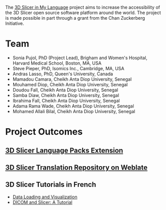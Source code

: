 The [3D Slicer in My Language](https://chanzuckerberg.com/eoss/proposals/3d-slicer-in-my-language-internationalization-and-usability-improvements/) project aims to increase the accessibility of the 3D Slicer open source software platform around the world.
The project is made possible in part through a grant from the Chan Zuckerberg Initiative.


# Team
* Sonia Pujol, PhD (Project Lead), Brigham and Women's Hospital, Harvard Medical School, Boston, MA, USA
* Steve Pieper, PhD, Isomics Inc., Cambridge, MA, USA
* Andras Lasso, PhD, Queen's University, Canada
* Mamadou Camara, Cheikh Anta Diop University, Senegal
* Mouhamed Diop, Cheikh Anta Diop University, Senegal
* Doudou Fall, Cheikh Anta Diop University, Senegal
* Samba Diaw, Cheikh Anta Diop University, Senegal
* Ibrahima Fall, Cheikh Anta Diop University, Senegal
* Adama Rama Wade, Cheikh Anta Diop University, Senegal
* Mohamed Allali Bilal, Cheikh Anta Diop University, Senegal

# Project Outcomes
## [3D Slicer Language Packs Extension](https://github.com/Slicer/SlicerLanguagePacks) 
## [3D Slicer Translation Repository on Weblate](https://hosted.weblate.org/projects/3d-slicer/3d-slicer/)
## 3D Slicer Tutorials in French
* [Data Loading and Visualization](https://spujol.github.io/SlicerVisualizationTutorial/)
* [DICOM and Slicer: A Tutorial](https://spujol.github.io/SlicerDICOMTutorial/)


